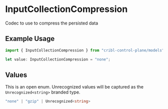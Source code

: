 # InputCollectionCompression

Codec to use to compress the persisted data

## Example Usage

```typescript
import { InputCollectionCompression } from "cribl-control-plane/models";

let value: InputCollectionCompression = "none";
```

## Values

This is an open enum. Unrecognized values will be captured as the `Unrecognized<string>` branded type.

```typescript
"none" | "gzip" | Unrecognized<string>
```